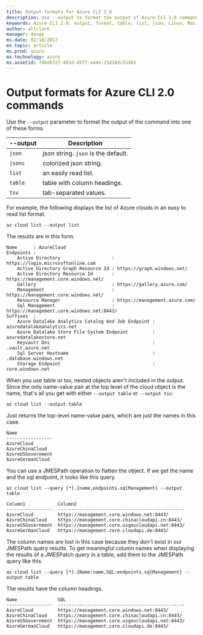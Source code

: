 ```yaml
---
title: Output formats for Azure CLI 2.0 
description: Use --output to format the output of Azure CLI 2.0 commands to tables, lists or json.
keywords: Azure CLI 2.0, output, format, table, list, json, Linux, Mac, Windows, OS X
author: allclark
manager: douge
ms.date: 02/18/2017
ms.topic: article
ms.prod: azure
ms.technology: azure
ms.assetid: 74bdb727-481d-45f7-a44e-15d18dc55483
---
```


# Output formats for Azure CLI 2.0 commands

Use the `--output` parameter to format the output of the command into one of these forms.

--output | Description
---------|-------------------------------
`json`   | json string. `json` is the default.
`jsonc`  | colorized json string.
`list`   | an easily read list.
`table`  | table with column headings.
`tsv`    | tab-separated values.

For example, the following displays the list of Azure clouds in an easy to read list format.

```azurecli
az cloud list --output list
```

The results are in this form.

```
Name      : AzureCloud
Endpoints :
    Active Directory                   : https://login.microsoftonline.com
    Active Directory Graph Resource Id : https://graph.windows.net/
    Active Directory Resource Id       : https://management.core.windows.net/
    Gallery                            : https://gallery.azure.com/
    Management                         : https://management.core.windows.net/
    Resource Manager                   : https://management.azure.com/
    Sql Management                     : https://management.core.windows.net:8443/
Suffixes  :
    Azure Datalake Analytics Catalog And Job Endpoint : azuredatalakeanalytics.net
    Azure Datalake Store File System Endpoint         : azuredatalakestore.net
    Keyvault Dns                                      : .vault.azure.net
    Sql Server Hostname                               : .database.windows.net
    Storage Endpoint                                  : core.windows.net
```

When you use table or tsv, nested objects aren't included in the output.
Since the only name-value pair at the top level of the cloud object is the name,
that's all you get with either `--output table` or `--output tsv`.

```azurecli
az cloud list --output table
```

Just returns the top-level name-value pairs, which are just the names in this case.

```
Name
-----------------
AzureCloud
AzureChinaCloud
AzureUSGovernment
AzureGermanCloud
```

You can use a JMESPath operation to flatten the object.
If we get the name and the sql endpoint, it looks like this query.

```azurecli
az cloud list --query [*].[name,endpoints.sqlManagement] --output table
```

```
Column1            Column2
-----------------  -----------------------------------------------
AzureCloud         https://management.core.windows.net:8443/
AzureChinaCloud    https://management.core.chinacloudapi.cn:8443/
AzureUSGovernment  https://management.core.usgovcloudapi.net:8443/
AzureGermanCloud   https://management.core.cloudapi.de:8443/
```

The column names are lost in this case because they don't exist in our JMESPath query results.
To get meaningful column names when displaying the results of a JMESPatch query in a table,
add them to the JMESPath query like this.

```azurecli
az cloud list --query [*].{Name:name,SQL:endpoints.sqlManagement} --output table
```

The results have the column headings.

```
Name               SQL
-----------------  -----------------------------------------------
AzureCloud         https://management.core.windows.net:8443/
AzureChinaCloud    https://management.core.chinacloudapi.cn:8443/
AzureUSGovernment  https://management.core.usgovcloudapi.net:8443/
AzureGermanCloud   https://management.core.cloudapi.de:8443/
```